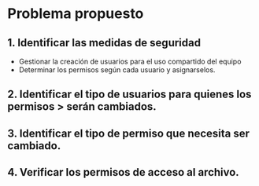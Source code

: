 # Problema propuesto 

## 1. Identificar las medidas de seguridad

- Gestionar la creación de usuarios para el uso compartido del equipo
- Determinar los permisos según cada usuario y asignarselos.

## 2. Identificar el tipo de usuarios para quienes los permisos > serán cambiados.

## 3. Identificar el tipo de permiso que necesita ser cambiado.

## 4. Verificar los permisos de acceso al archivo.